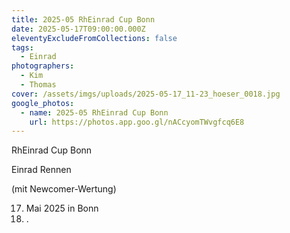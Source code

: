 ```yaml
---
title: 2025-05 RhEinrad Cup Bonn
date: 2025-05-17T09:00:00.000Z
eleventyExcludeFromCollections: false
tags:
  - Einrad
photographers:
  - Kim
  - Thomas
cover: /assets/imgs/uploads/2025-05-17_11-23_hoeser_0018.jpg
google_photos:
  - name: 2025-05 RhEinrad Cup Bonn
    url: https://photos.app.goo.gl/nACcyomTWvgfcq6E8
---
```

RhEinrad Cup Bonn

Einrad Rennen

(mit Newcomer-Wertung)

17. Mai 2025 in Bonn
18. .
